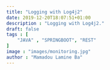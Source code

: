 ```yaml
---
title: "Logging with Log4j2"
date: 2019-12-20T18:07:51+01:00
description : "Logging with Log4j2."
draft: false
tags : [
    "JAVA" , "SPRINGBOOT", "REST"
]
image : "images/monitoring.jpg"
author : "Mamadou Lamine Ba"
---
```


